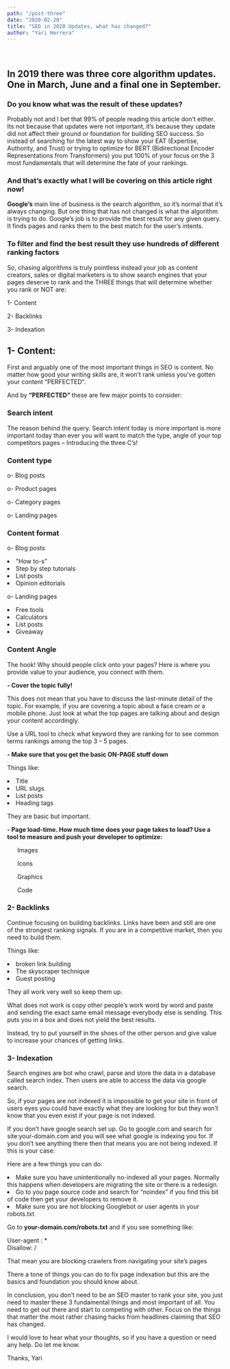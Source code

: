 ```yaml
---
path: "/post-three"
date: "2020-02-20"
title: "SEO in 2020 Updates, what has changed?"
author: "Yari Herrera"
---
```

<!-- ![Image](1.jpg)
 -->
<br>

  <h2 class="c margin-bottom-small margin-top-small">In 2019 there was three core algorithm updates. One in March, June and a final one in September.</h2>
    
    
  <h3 class=" margin-bottom-small margin-top-small">
    Do you know what was the result of these updates?
  </h3>

  <p class="paragraph">
    Probably not and I bet that 99% of people reading this article don’t either. Its not because that updates were not important, it’s because they update did not affect their ground or foundation for building SEO success. So instead of searching for the latest way to show your EAT (Expertise, Authority, and Trust) or trying to optimize for BERT (Bidirectional Encoder Representations from Transformers) you put 100% of your focus on the 3 most fundamentals that will determine the fate of your rankings.
  </p>  

   <h3 class=" margin-bottom-small margin-top-small">
      And that’s exactly what I will be covering on this article right now!
  </h3>

   <p class="paragraph">
    <strong>Google’s</strong> main line of business is the search algorithm, so it’s normal that it’s always changing. But one thing that has not changed is what the algorithm is trying to do. Google’s job is to provide the best result for any given query. It finds pages and ranks them to the best match for the user’s intents.
  </p>

  

   <h3 class=" margin-bottom-small margin-top-small">
      To filter and find the best result they use hundreds of different ranking factors
  </h3>

  <p class="paragraph">
    So, chasing algorithms is truly pointless instead your job as content creators, sales or digital marketers is to show search engines that your pages deserve to rank and the THREE things that will determine whether you rank or NOT are:
  </p>
  
  <p class="paragraph">1-	Content</p>
  <p class="paragraph">2-	Backlinks </p>
  <p class="paragraph">3-	Indexation</p>


  <h2 class="c margin-bottom-small margin-top-small">1-	Content:</h2>
  <p class="paragraph">
     First and arguably one of the most important things in SEO is content. No matter how good your writing skills are, it won’t rank unless you’ve gotten your content “PERFECTED”.
  </p>

  <p class="paragraph">
     And by <strong>“PERFECTED” </strong>these are few major points to consider:
  </p>

   <h3 class=" margin-bottom-small margin-top-small">
      Search intent 
  </h3>

  <p class="paragraph">
     The reason behind the query. Search intent today is more important is more important today than ever you will want to match the type, angle of your top competitors pages – Introducing the three C’s!
  </p>

  <h3 class=" margin-bottom-small margin-top-small">
    Content type
  </h3>
  <p class="paragraph">o-	Blog posts</p>
  <p class="paragraph">o-	Product pages </p>
  <p class="paragraph">o-	Category pages</p>
  <p class="paragraph">o-	Landing pages</p>

  <h3 class=" margin-bottom-small margin-top-small">
     Content format
  </h3>

  <p class="paragraph">o-	Blog posts</p>
  <li>"How to-s”</li>
  <li>Step by step tutorials</li>
  <li>List posts</li>
  <li>Opinion editorials</li>

  <p class="paragraph">o-	Landing pages</p>
  <li>Free tools</li>
  <li>Calculators</li>
  <li>List posts</li>
  <li>Giveaway </li>

  <h3 class=" margin-bottom-small margin-top-small">
     Content Angle
  </h3>
  <p class="paragraph">
     The hook! Why should people click onto your pages? Here is where you provide value to your audience, you connect with them.
  </p>

  <p class="paragraph">
  <strong> -	Cover the topic fully!</strong> 
  </p>
  <p class="paragraph">
     This does not mean that you have to discuss the last-minute detail of the topic. For example, if you are covering a topic about a face cream or a mobile phone. Just look at what the top pages are talking about and design your content accordingly.
  </p>
  <p class="paragraph">
     Use a URL tool to check what keyword they are ranking for to see common terms rankings among the top 3 – 5 pages.
  </p>

   <p class="paragraph">
  <strong> -	Make sure that you get the basic ON-PAGE stuff down</strong> 
  </p>

  <p class="paragraph">Things like: </p>
  <li>Title</li>
  <li>URL slugs</li>
  <li>List posts</li>
  <li>Heading tags </li>
  <p class="paragraph">They are basic but important.</p>

  <p class="paragraph">
  <strong> -	Page load-time. How much time does your page takes to load? Use a tool to measure and push your developer to optimize:</strong> 
  </p>

  <ol>Images</ol>
  <ol>Icons</ol>
  <ol>Graphics</ol>
  <ol>Code</ol>

  <h3 class=" margin-bottom-small margin-top-small">
    2-	Backlinks
  </h3>

  <p class="paragraph">
     Continue focusing on building backlinks. Links have been and still are one of the strongest ranking signals. If you are in a competitive market, then you need to build them.
  </p>

   <p class="paragraph">Things like: </p>
  <li>broken link building</li>
  <li>The skyscraper technique </li>
  <li>Guest posting</li>

  <p class="paragraph">They all work very well so keep them up.</p>
  <p class="paragraph">What does not work is copy other people’s work word by word and paste and sending the exact same email message everybody else is sending. This puts you in a box and does not yield the best results.</p>
  <p class="paragraph">Instead, try to put yourself in the shoes of the other person and give value to increase your chances of getting links.</p>

  <h3 class=" margin-bottom-small margin-top-small">
    3-	Indexation
  </h3>
  <p class="paragraph">Search engines are bot who crawl, parse and store the data in a database called search index. Then users are able to access the data via google search.</p>
  <p class="paragraph">So, if your pages are not indexed it is impossible to get your site in front of users eyes you could have exactly what they are looking for but they won’t know that you even exist if your page is not indexed.</p>
  <p class="paragraph">If you don’t have google search set up. Go to google.com and search for site:your-domain.com and you will see what google is indexing you for. If you don’t see anything there then that means you are not being indexed. If this is your case:</p>
  <p class="paragraph">Here are a few things you can do:</p>
  

  <li>Make sure you have unintentionally no-indexed all your pages. Normally this happens when developers are migrating the site or there is a redesign. </li>
  <li>Go to you page source code and search for “noindex” if you find this bit of code then get your developers to remove it.</li>
  <li>Make sure you are not blocking Googlebot or user agents in your robots.txt</li>

  <p class="paragraph">Go to <strong>your-domain.com/robots.txt</strong> and if you see something like:</p>

  <p class="paragraph">User-agent : * <br>Disallow: /</p>
  <p class="paragraph">That mean you are blocking crawlers from navigating your site’s pages</p>
  <p class="paragraph">There a tone of things you can do to fix page indexation but this are the basics and foundation you should know about.</p>
  <p class="paragraph">In conclusion, you don’t need to be an SEO master to rank your site, you just need to master these 3 fundamental things and most important of all. You need to get out there and start to competing with other. Focus on the things that matter the most rather chasing hacks from headlines claiming that SEO has changed.</p>
  <p class="paragraph">I would love to hear what your thoughts, so if you have a question or need any help. Do let me know.</p>
  <p class="paragraph">Thanks, Yari</p>
